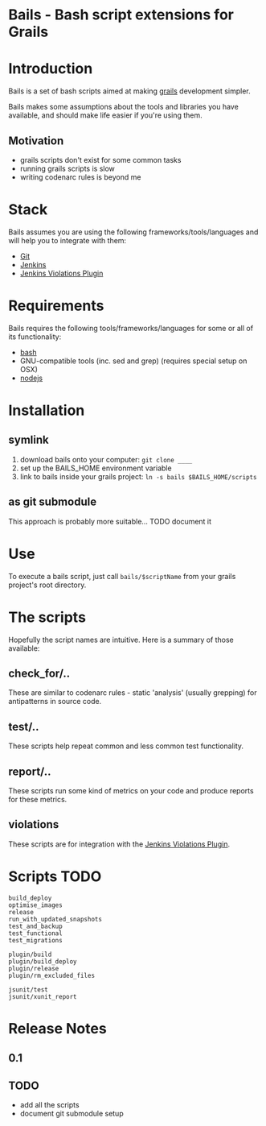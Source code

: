 Bails - Bash script extensions for Grails
=========================================

# Introduction

Bails is a set of bash scripts aimed at making [grails][1] development simpler.

Bails makes some assumptions about the tools and libraries you have available, and should make life easier if you're using them.

## Motivation

* grails scripts don't exist for some common tasks
* running grails scripts is slow
* writing codenarc rules is beyond me

# Stack

Bails assumes you are using the following frameworks/tools/languages and will help you to integrate with them:

* [Git][3]
* [Jenkins][4]
* [Jenkins Violations Plugin][6]

# Requirements

Bails requires the following tools/frameworks/languages for some or all of its functionality:

* [bash][2]
* GNU-compatible tools (inc. sed and grep) (requires special setup on OSX)
* [nodejs][4]

# Installation

## symlink

1. download bails onto your computer: `git clone ____`
2. set up the BAILS_HOME environment variable
3. link to bails inside your grails project: `ln -s bails $BAILS_HOME/scripts`

## as git submodule

This approach is probably more suitable... TODO document it

# Use

To execute a bails script, just call `bails/$scriptName` from your grails project's root directory.

# The scripts

Hopefully the script names are intuitive.  Here is a summary of those available:

## check_for/..

These are similar to codenarc rules - static 'analysis' (usually grepping) for antipatterns in source code.

## test/..

These scripts help repeat common and less common test functionality.

## report/..

These scripts run some kind of metrics on your code and produce reports for these metrics.

## violations

These scripts are for integration with the [Jenkins Violations Plugin][6].

# Scripts TODO

	build_deploy
	optimise_images
	release
	run_with_updated_snapshots
	test_and_backup
	test_functional
	test_migrations
	
	plugin/build
	plugin/build_deploy
	plugin/release
	plugin/rm_excluded_files

	jsunit/test
	jsunit/xunit_report

# Release Notes

## 0.1

## TODO

* add all the scripts
* document git submodule setup

[1]: http://www.grails.org
[2]: http://www.gnu.org/software/bash/manual/bashref.html
[3]: http://git-scm.com/
[4]: http://nodejs.org/
[5]: http://jenkins-ci.org/
[6]: https://wiki.jenkins-ci.org/display/JENKINS/Violations

